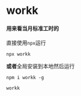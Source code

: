 # workk

#### 用来看当月标准工时的

直接使用`npx`运行

```shell
npx workk
```

**或者**全局安装到本地然后运行

```shell
npm i workk -g
```

```shell
workk
```
